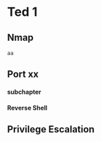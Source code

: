 # Ted 1

## Nmap
````
aa
````

## Port xx
#### subchapter



#### Reverse Shell




## Privilege Escalation

